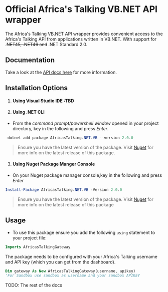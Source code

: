 # Official Africa's Talking VB.NET API wrapper  

The Africa's Talking VB.NET API wrapper provides convenient access to the Africa's Talking API from applications written in VB.NET. With support for .~~NET45, .NET46 and~~ .NET Standard 2.0. 

## Documentation 
Take a look at the [API docs here](http://docs.africastalking.com/) for more information. 

## Installation Options
1. #### Using Visual Studio IDE :TBD


2. #### Using .NET CLI 

+ From the _command prompt/powershell window_ opened in your project directory, key in the following and press *Enter*. 
```powershell 
 dotnet add package AfricasTalking.NET.VB --version 2.0.0
```
> Ensure you have the latest version of the package. Visit [Nuget](https://www.nuget.org/packages/AfricasTalking.NET.VB/) for more info on the latest release of this package. 

3. #### Using Nuget Package Manger Console 

+ On your Nuget package manager console,key in the following and press *Enter* 
```powershell 
Install-Package AfricasTalking.NET.VB -Version 2.0.0
```
> Ensure you have the latest version of the package. Visit [Nuget](https://www.nuget.org/packages/AfricasTalking.NET.VB/) for more info on the latest release of this package

## Usage 

+ To use this package ensure you add the following `using` statement to your project file: 
```vb
Imports AfricasTalkingGateway
```

The package needs to be configured with your Africa's Talking username and API key (which you can get from the dashboard). 

```vb
Dim gateway As New AfricasTalkingGateway(username, apikey)
'For Sandbox use sandbox as username and your sandbox APIKEY

```
TODO: The rest of the docs